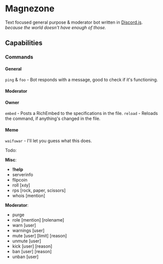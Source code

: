 # Magnezone

Text focused general purpose & moderator bot written in [Discord.js](https://discord.js.org/#/).
*because the world doesn't have enough of those.*

## Capabilities

### Commands

#### General

`ping` & `foo` - Bot responds with a message, good to check if it's functioning.


#### Moderator


#### Owner

`embed` - Posts a RichEmbed to the specifications in the file.
`reload` - Reloads the command, if anything's changed in the file.

#### Meme

`waifuwar` - I'll let you guess what this does.

Todo:

**Misc**:

* **!help**
* serverinfo
* flipcoin
* roll [x`d`y]
* rps [rock, paper, scissors]
* whois [mention]

**Moderator**:

* purge <mention> <number>
* role [mention] [rolename]
* warn [user] <reason>
* warnings [user]
* mute [user] [limit] [reason]
* unmute [user] <reason>
* kick [user] [reason]
* ban [user] [reason]
* unban [user] <reason>
